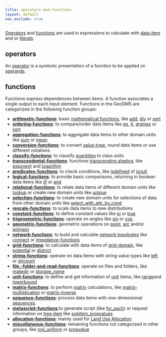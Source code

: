 ```yaml
---
title: operators-and-functions
layout: default
nav_exclude: true
---
```

[Operators](https://en.wikipedia.org/wiki/Operator_(mathematics)) and [functions](https://en.wikipedia.org/wiki/Function_(mathematics)) are
used in expressions to calculate with [data-item](data-item) and or [literals](https://en.wikipedia.org/wiki/Literal_(computer_programming)).

## operators

An [operator](operator) is a symbolic presentation of a function to be applied on [operands](https://en.wikipedia.org/wiki/Operand).

## functions

Functions express dependences between items. A function associates a single output to each input element. Functions in the GeoDMS are categorized in the following function groups:

-   **[arithmetic-functions](arithmetic-functions)**: basic [mathematical functions](https://en.wikipedia.org/wiki/Mathematics), like [add](add), [div](div) or
[sqrt](sqrt)
-   **[ordering-functions](ordering-functions)**: to compare/order data items like [eq](eq), [lt](lt), [argmax](argmax) or [sort](sort)
-   **[aggregation-functions](aggregation-functions)**: to aggregate data items to other domain units like [sum](sum) or [mean](mean)
-   **[conversion-functions](conversion-functions)**: to convert [value-type](value-type), round data items or use different notations
-   **[classify-functions](classify-functions)**: to classify [quantities](https://en.wikipedia.org/wiki/Quantity) to class units 
-   **[transcendental-functions](transcendental-functions)**: functions [transcending algebra](https://en.wikipedia.org/wiki/Transcendental_function),
    like [exponent](exponent) and [logarithm](logarithm)
-   **[predicates-functions](predicates-functions)**: to check conditions, like [isdefined](isdefined) of [isnull](isnull).
-   **[logical-functions](logical-functions)**: to provide basic comparisons, returning in boolean data items like [iif](iif) or [and](and)
-   **[relational-functions](relational-functions)**: to relate data items of different domain units like [lookup](lookup) or create new domain units like [unique](unique)
-   **[selection-functions](selection-functions)**: to create new domain units for selections of data from other domain units like [select_with_attr_by_cond](select_with_attr_by_cond)
-   **[rescale-functions](rescale-functions)**: to scale data items to new distributions
-   **[constant-functions](constant-functions)**: to define constant values like [pi](pi) or [true](true)
-   **[trigonometric-functions](trigonometric-functions)**: operate on angles like [sin](sin) or [cos](cos).
-   **[geometric-functions](geometric-functions)**: geometric operations on [point](point), [arc](arc) and/or [polygon](polygon)
-   **[network-functions](network-functions)**: to build and calculate [network topologies](https://en.wikipedia.org/wiki/Network_topology) like [connect](connect) or     [impedance-functions](impedance-functions)
-   **[grid-functions](grid-functions)**: to calculate with data items of [grid-domain](grid-domain), like [potential](potential) or [district](district)
-   **[string-functions](string-functions)**: operate on data items with string value types like [left](left) or [strcount](strcount)
-   **[file,-folder-and-read-functions](file,-folder-and-read-functions)**: operate on files and folders, like [makedir](makedir) or [storage_name](storage_name)
-   **[unit-functions](unit-functions)**: to define and get information of [unit](unit) items, like [range](range)and [lowerbound](lowerbound)
-   **[matrix-functions](matrix-functions)**: to perform [matrix](https://en.wikipedia.org/wiki/Matrix_(mathematics)) calculations, like 
[matrix-multiplication](matrix-multiplication) or [matrix-inverse](matrix-inverse)
-   **[sequence-functions](sequence-functions)**: process data items with one-dimensional [sequences](https://en.wikipedia.org/wiki/Sequence).
-   **[metascript-functions](metascript-functions)**:to generate script (like [for_each](for_each)) or request information on [tree-item](tree-item) like [subitem_propvalues](subitem_propvalues)
-   **[allocation-functions](allocation-functions)**: mainly used for [Land Use Allocation](https://github.com/ObjectVision/LandUseModelling/wiki/Allocation)
-   **[miscellaneous-functions](miscellaneous-functions)**: remaining functions not categorized in other groups, like [rnd_uniform](rnd_uniform) or [propvalue](propvalue)